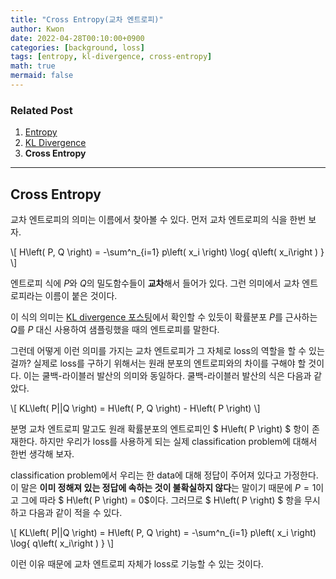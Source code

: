 ```yaml
---
title: "Cross Entropy(교차 엔트로피)"
author: Kwon
date: 2022-04-28T00:10:00+0900
categories: [background, loss]
tags: [entropy, kl-divergence, cross-entropy]
math: true
mermaid: false
---
```


### Related Post

1. [Entropy](https://qja1998.github.io/2022/04/26/entropy/)
2. [KL Divergence](https://qja1998.github.io/2022/04/26/KL-divergence/)
3. **Cross Entropy**

***
## Cross Entropy

교차 엔트로피의 의미는 이름에서 찾아볼 수 있다. 먼저 교차 엔트로피의 식을 한번 보자.

\\[ H\left( P, Q \right) = -\sum^n_{i=1} p\left( x_i \right) \log{ q\left( x_i\right ) } \\]

엔트로피 식에 $P$와 $Q$의 밀도함수들이 **교차**해서 들어가 있다. 그런 의미에서 교차 엔트로피라는 이름이 붙은 것이다.

이 식의 의미는 [KL divergence 포스팅](https://qja1998.github.io/2022/04/27/KL-divergence/)에서 확인할 수 있듯이 확률분포 $P$를 근사하는 $Q$를 $P$ 대신 사용하여 샘플링했을 때의 엔트로피를 말한다.

그런데 어떻게 이런 의미를 가지는 교차 엔트로피가 그 자체로 loss의 역할을 할 수 있는 걸까? 실제로 loss를 구하기 위해서는 원래 분포의 엔트로피와의 차이를 구해야 할 것이다. 이는 쿨백-라이블러 발산의 의미와 동일하다.
쿨백-라이블러 발산의 식은 다음과 같았다.

\\[ KL\left( P\|\|Q \right) = H\left( P, Q \right) - H\left( P \right) \\]

분명 교차 엔트로피 말고도 원래 확률분포의 엔트로피인 $ H\left( P \right) $ 항이 존재한다. 하지만 우리가 loss를 사용하게 되는 실제 classification problem에 대해서 한번 생각해 보자.

classification problem에서 우리는 한 data에 대해 정답이 주어져 있다고 가정한다. 이 말은 **이미 정해져 있는 정답에 속하는 것이 불확실하지 않다**는 말이기 때문에 $P = 1$이고 그에 따라 $ H\left( P \right) = 0$이다.
그러므로 $ H\left( P \right) $ 항을 무시하고 다음과 같이 적을 수 있다.

\\[ KL\left( P\|\|Q \right) = H\left( P, Q \right) =  -\sum^n_{i=1} p\left( x_i \right) \log{ q\left( x_i\right ) } \\]

이런 이유 때문에 교차 엔트로피 자체가 loss로 기능할 수 있는 것이다.